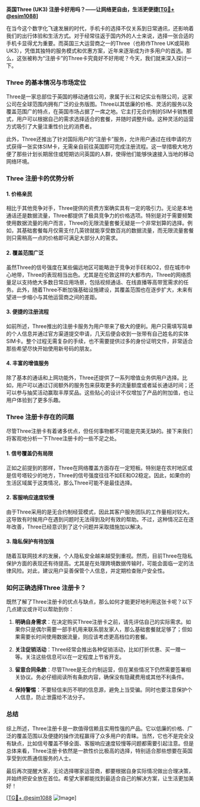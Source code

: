 **英国Three (UK3) 注册卡好用吗？——让网络更自由，生活更便捷[[TG💪+ @esim1088](https://t.me/s/esim1088)]**

在当今这个数字化飞速发展的时代，手机卡的选择不仅关系到日常通讯，还影响着我们的出行体验和生活方式。对于经常往返于国内外的人士来说，选择一张合适的手机卡显得尤为重要。而英国三大运营商之一的Three（也称作Three UK或简称UK3），凭借其独特的服务模式和优惠方案，近年来逐渐成为许多用户的首选。那么，这张被称为“注册卡”的Three卡究竟好不好用呢？今天，我们就来深入探讨一下。

### Three 的基本情况与市场定位

Three是一家总部位于英国的移动通信公司，隶属于长江和记实业有限公司，这家公司在全球范围内拥有广泛的业务版图。Three以其低廉的价格、灵活的服务以及覆盖范围广的特点，在英国市场占据了一席之地。它主打无合约制的SIM卡销售模式，用户可以根据自己的需求选择适合的套餐，并随时调整升级。这种灵活的运营方式吸引了大量注重性价比的消费者。

此外，Three还推出了针对国际用户的“注册卡”服务，允许用户通过在线申请的方式获得一张实体SIM卡，无需亲自前往英国即可完成注册流程。这一举措极大地方便了那些计划长期居住或短期访问英国的人群，使得他们能够快速接入当地的移动网络环境。

### Three 注册卡的优势分析

#### 1. **价格亲民**
相比于其他竞争对手，Three提供的资费方案确实具有一定的吸引力。无论是本地通话还是数据流量，Three都提供了极具竞争力的价格选项。特别是对于需要频繁使用数据流量的用户而言，Three的无限流量套餐无疑是一个非常划算的选择。例如，其基础套餐每月仅需支付几英镑就能享受数百兆的数据流量，而无限流量套餐则只需稍高一点的价格即可满足大部分人的需求。

#### 2. **覆盖范围广泛**
虽然Three的信号强度在某些偏远地区可能略逊于竞争对手EE和O2，但在城市中心地带，Three的表现相当出色。尤其是在伦敦这样的大都市内，Three的网络质量足以支持绝大多数日常应用场景，包括视频通话、在线直播等高带宽需求的任务。此外，随着Three不断加强基础设施建设，其覆盖范围也在逐步扩大，未来有望进一步缩小与其他运营商之间的差距。

#### 3. **便捷的注册流程**
如前所述，Three推出的注册卡服务为用户带来了极大的便利。用户只需填写简单的个人信息并通过官方渠道提交申请，几天后便会收到一张带有自己姓名的实体SIM卡。整个过程无需复杂的手续，也不需要提供过多的身份证明文件，非常适合那些希望尽快开始使用新号码的朋友。

#### 4. **丰富的增值服务**
除了基本的通话和上网功能外，Three还提供了一系列增值业务供用户选择。比如，用户可以通过订阅额外的服务包来获取更多的流量额度或者延长通话时间；还可以参与抽奖活动赢取丰厚奖品。这些贴心的设计不仅增加了产品的附加值，也让用户体验到了更多乐趣。

### Three 注册卡存在的问题

尽管Three注册卡有着诸多优点，但任何事物都不可能是完美无缺的。接下来我们将客观地分析一下Three注册卡的一些不足之处。

#### 1. **信号覆盖仍有局限**
正如之前提到的那样，Three在网络覆盖方面存在一定短板。特别是在农村地区或是信号塔较少的地方，Three的信号强度往往不如EE和O2稳定。因此，如果你的生活区域属于这类情况，那么Three可能不是最佳选择。

#### 2. **客服响应速度较慢**
由于Three采用的是无合约制经营模式，因此其客户服务团队的工作量相对较大。这导致有时候用户在遇到问题时无法得到及时有效的帮助。不过，这种情况正在逐年改善，Three已经意识到了这个问题并采取措施加以解决。

#### 3. **隐私保护有待加强**
随着互联网技术的发展，个人隐私安全越来越受到重视。然而，目前Three在隐私保护方面的表现还有待提高。尤其是在处理跨境数据传输时，可能会面临一定的法律风险。对此，建议用户妥善保管个人信息，并定期检查账户安全性。

### 如何正确选择Three 注册卡？

既然了解了Three注册卡的优点与缺点，那么如何才能更好地利用这张卡呢？以下几点建议或许可以帮助到你：

1. **明确自身需求**：在决定购买Three注册卡之前，请先评估自己的实际需求。如果你只是偶尔需要一部手机用来联系朋友家人，那么基础套餐就足够了；但如果需要长时间使用数据流量，则应该考虑更高档位的套餐。

2. **关注促销活动**：Three经常会推出各种促销活动，比如打折优惠、买一赠一等。关注这些信息可以在一定程度上节省开支。

3. **留意合同条款**：尽管Three是无合约制运营，但在某些情况下仍然需要签署相关协议。务必仔细阅读所有条款内容，确保没有隐藏费用或其他不利条件。

4. **保持警惕**：不要轻信来历不明的信息源，避免上当受骗。同时也要注意保护个人信息，防止泄露给不法分子。

### 总结

综上所述，Three注册卡是一款值得信赖且实用性强的产品。它以低廉的价格、广泛的覆盖范围以及便捷的操作流程赢得了众多用户的青睐。当然，它也不是完全没有缺点，比如信号覆盖不够全面、客服响应速度较慢等问题都需要引起注意。但是总体来看，Three注册卡依然是一款性价比极高的选择，特别适合那些想要在英国享受到优质通信服务的人士。

最后再次提醒大家，无论选择哪家运营商，都要根据自身实际情况做出合理决策，并始终把安全放在首位。希望大家都能找到最适合自己的解决方案，让生活更加美好！

[[TG💪+ @esim1088](https://t.me/s/esim1088) ![Image](https://i.postimg.cc/4NQfJmqS/Snipaste-2025-05-13-00-14-12.png)]